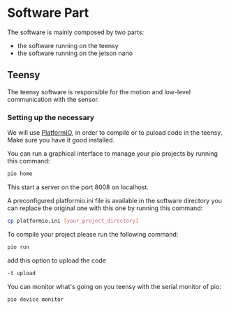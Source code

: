# Software Part

The software is mainly composed by two parts:
 - the software running on the teensy
 - the software running on the jetson nano


## Teensy

The teensy software is responsible for the motion and low-level communication with the sensor.

### Setting up the necessary

We will use [PlatformIO](https://docs.platformio.org/en/latest//core/installation.html), in order to compile or to puload code in the teensy. Make sure you have it good installed.

You can run a graphical interface to manage your pio projects by running this command:
```bash
pio home
```
This start a server on the port 8008 on localhost.

A preconfigured platformio.ini file is available in the software directory you can replace the original one with this one by running this command:
```bash
cp platformio.ini [your_project_directory]
```

To compile your project please run the following command:
```bash
pio run
```

add this option to upload the code
```bash
-t upload
```

You can monitor what's going on you teensy with the serial monitor of pio:
```bash
pio device monitor
```
